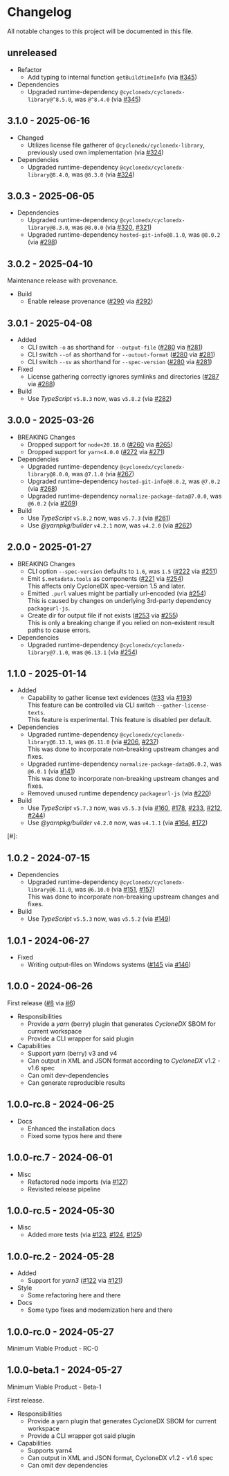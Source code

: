 # Changelog

All notable changes to this project will be documented in this file.

## unreleased

<!-- add unreleased items here -->

* Refactor
  * Add typing to internal function `getBuildtimeInfo` (via [#345])
* Dependencies
  * Upgraded runtime-dependency `@cyclonedx/cyclonedx-library@^8.5.0`, was `@^8.4.0` (via [#345])

[#345]: https://github.com/CycloneDX/cyclonedx-node-yarn/pull/345

## 3.1.0 - 2025-06-16

* Changed
  * Utilizes license file gatherer of `@cyclonedx/cyclonedx-library`, previously used own implementation (via [#324])
* Dependencies
  * Upgraded runtime-dependency `@cyclonedx/cyclonedx-library@8.4.0`, was `@8.3.0` (via [#324])

[#324]: https://github.com/CycloneDX/cyclonedx-node-yarn/pull/324

## 3.0.3 - 2025-06-05

* Dependencies
  * Upgraded runtime-dependency `@cyclonedx/cyclonedx-library@8.3.0`, was `@8.0.0` (via [#320], [#321])
  * Upgraded runtime-dependency `hosted-git-info@8.1.0`, was `@8.0.2` (via [#298])

[#298]: https://github.com/CycloneDX/cyclonedx-node-yarn/pull/298
[#320]: https://github.com/CycloneDX/cyclonedx-node-yarn/pull/320
[#321]: https://github.com/CycloneDX/cyclonedx-node-yarn/pull/321

## 3.0.2 - 2025-04-10

Maintenance release with provenance.

* Build
  * Enable release provenance ([#290] via [#292])

[#290]: https://github.com/CycloneDX/cyclonedx-node-yarn/issues/290
[#292]: https://github.com/CycloneDX/cyclonedx-node-yarn/pull/292

## 3.0.1 - 2025-04-08

* Added
  * CLI switch `-o`   as shorthand for `--output-file` ([#280] via [#281])
  * CLI switch `--of` as shorthand for `--outout-format` ([#280] via [#281])
  * CLI switch `--sv` as shorthand for `--spec-version` ([#280] via [#281])
* Fixed
  * License gathering correctly ignores symlinks and directories ([#287] via [#288])
* Build
  * Use _TypeScript_ `v5.8.3` now, was `v5.8.2` (via [#282])

[#280]: https://github.com/CycloneDX/cyclonedx-node-yarn/issues/280
[#281]: https://github.com/CycloneDX/cyclonedx-node-yarn/pull/281
[#282]: https://github.com/CycloneDX/cyclonedx-node-yarn/pull/282
[#287]: https://github.com/CycloneDX/cyclonedx-node-yarn/issues/287
[#288]: https://github.com/CycloneDX/cyclonedx-node-yarn/pull/288

## 3.0.0 - 2025-03-26

* BREAKING Changes
  * Dropped support for `node<20.18.0` ([#260] via [#265])
  * Dropped support for `yarn<4.0.0` ([#272] via [#271])
* Dependencies
  * Upgraded runtime-dependency `@cyclonedx/cyclonedx-library@8.0.0`, was `@7.1.0` (via [#267])
  * Upgraded runtime-dependency `hosted-git-info@8.0.2`, was `@7.0.2` (via [#268])
  * Upgraded runtime-dependency `normalize-package-data@7.0.0`, was `@6.0.2` (via [#269])
* Build
  * Use _TypeScript_ `v5.8.2` now, was `v5.7.3` (via [#261])
  * Use _@yarnpkg/builder_ `v4.2.1` now, was `v4.2.0` (via [#262])

[#260]: https://github.com/CycloneDX/cyclonedx-node-yarn/issues/260
[#261]: https://github.com/CycloneDX/cyclonedx-node-yarn/pull/261
[#262]: https://github.com/CycloneDX/cyclonedx-node-yarn/pull/262
[#265]: https://github.com/CycloneDX/cyclonedx-node-yarn/pull/265
[#267]: https://github.com/CycloneDX/cyclonedx-node-yarn/pull/267
[#268]: https://github.com/CycloneDX/cyclonedx-node-yarn/pull/268
[#269]: https://github.com/CycloneDX/cyclonedx-node-yarn/pull/269
[#271]: https://github.com/CycloneDX/cyclonedx-node-yarn/pull/271
[#272]: https://github.com/CycloneDX/cyclonedx-node-yarn/issues/272

## 2.0.0 - 2025-01-27

* BREAKING Changes
  * CLI option `--spec-version` defaults to `1.6`, was `1.5` ([#222] via [#251])
  * Emit `$.metadata.tools` as components ([#221] via [#254])  
    This affects only CycloneDX spec-version 1.5 and later.
  * Emitted `.purl` values might be partially url-encoded (via [#254])  
    This is caused by changes on underlying 3rd-party dependency `packageurl-js`.
  * Create dir for output file if not exists ([#253] via [#255])  
    This is only a breaking change if you relied on non-existent result paths to cause errors.
* Dependencies
  * Upgraded runtime-dependency `@cyclonedx/cyclonedx-library@7.1.0`, was `@6.13.1` (via [#254])

[#221]: https://github.com/CycloneDX/cyclonedx-node-yarn/issues/221
[#222]: https://github.com/CycloneDX/cyclonedx-node-yarn/issues/222
[#251]: https://github.com/CycloneDX/cyclonedx-node-yarn/pull/251
[#253]: https://github.com/CycloneDX/cyclonedx-node-yarn/issues/253
[#254]: https://github.com/CycloneDX/cyclonedx-node-yarn/pull/254
[#255]: https://github.com/CycloneDX/cyclonedx-node-yarn/pull/255

## 1.1.0 - 2025-01-14

* Added
  * Capability to gather license text evidences ([#33] via [#193])  
    This feature can be controlled via CLI switch `--gather-license-texts`.  
    This feature is experimental. This feature is disabled per default.
* Dependencies
  * Upgraded runtime-dependency `@cyclonedx/cyclonedx-library@6.13.1`, was `@6.11.0` (via [#206], [#237])  
    This was done to incorporate non-breaking upstream changes and fixes.
  * Upgraded runtime-dependency `normalize-package-data@6.0.2`, was `@6.0.1` (via [#141])  
    This was done to incorporate non-breaking upstream changes and fixes.
  * Removed unused runtime dependency `packageurl-js` (via [#220])
* Build
  * Use _TypeScript_ `v5.7.3` now, was `v5.5.3` (via [#160], [#178], [#233], [#212], [#244])
  * Use _@yarnpkg/builder_ `v4.2.0` now, was `v4.1.1` (via [#164], [#172])

[#33]: https://github.com/CycloneDX/cyclonedx-node-yarn/issues/33
[#141]: https://github.com/CycloneDX/cyclonedx-node-yarn/pull/141
[#160]: https://github.com/CycloneDX/cyclonedx-node-yarn/pull/160
[#164]: https://github.com/CycloneDX/cyclonedx-node-yarn/pull/164
[#172]: https://github.com/CycloneDX/cyclonedx-node-yarn/pull/172
[#178]: https://github.com/CycloneDX/cyclonedx-node-yarn/pull/178
[#193]: https://github.com/CycloneDX/cyclonedx-node-yarn/pull/193
[#206]: https://github.com/CycloneDX/cyclonedx-node-yarn/pull/206
[#212]: https://github.com/CycloneDX/cyclonedx-node-yarn/pull/212
[#220]: https://github.com/CycloneDX/cyclonedx-node-yarn/pull/220
[#233]: https://github.com/CycloneDX/cyclonedx-node-yarn/pull/233
[#237]: https://github.com/CycloneDX/cyclonedx-node-yarn/pull/237
[#244]: https://github.com/CycloneDX/cyclonedx-node-yarn/pull/244
[#]:

## 1.0.2 - 2024-07-15

* Dependencies
  * Upgraded runtime-dependency `@cyclonedx/cyclonedx-library@6.11.0`, was `@6.10.0` (via [#151], [#157])  
    This was done to incorporate non-breaking upstream changes and fixes.
* Build
  * Use _TypeScript_ `v5.5.3` now, was `v5.5.2` (via [#149]) 

[#149]: https://github.com/CycloneDX/cyclonedx-node-yarn/pull/149
[#151]: https://github.com/CycloneDX/cyclonedx-node-yarn/pull/151
[#157]: https://github.com/CycloneDX/cyclonedx-node-yarn/pull/157

## 1.0.1 - 2024-06-27

* Fixed
  * Writing output-files on Windows systems ([#145] via [#146])

[#145]: https://github.com/CycloneDX/cyclonedx-node-yarn/issues/145
[#146]: https://github.com/CycloneDX/cyclonedx-node-yarn/pull/146

## 1.0.0 - 2024-06-26

First release ([#8] via [#6])

* Responsibilities
  - Provide a _yarn_ (berry) plugin that generates _CycloneDX_ SBOM for current workspace
  - Provide a CLI wrapper for said plugin
* Capabilities
  - Support _yarn_ (berry) v3 and v4
  - Can output in XML and JSON format according to _CycloneDX_ v1.2 - v1.6 spec
  - Can omit dev-dependencies
  - Can generate reproducible results

[#6]: https://github.com/CycloneDX/cyclonedx-node-yarn/pull/6
[#8]: https://github.com/CycloneDX/cyclonedx-node-yarn/discussions/8

## 1.0.0-rc.8 - 2024-06-25

* Docs
  * Enhanced the installation docs
  * Fixed some typos here and there

## 1.0.0-rc.7 - 2024-06-01

* Misc
  * Refactored node imports (via [#127])
  * Revisited release pipeline

[#127]: https://github.com/CycloneDX/cyclonedx-node-yarn/pull/127

## 1.0.0-rc.5 - 2024-05-30

* Misc
  * Added more tests (via [#123], [#124], [#125])

[#123]: https://github.com/CycloneDX/cyclonedx-node-yarn/pull/123
[#124]: https://github.com/CycloneDX/cyclonedx-node-yarn/pull/124
[#125]: https://github.com/CycloneDX/cyclonedx-node-yarn/pull/125

## 1.0.0-rc.2 - 2024-05-28

* Added
  * Support for _yarn3_ ([#122] via [#121])
* Style
  * Some refactoring here and there
* Docs
  * Some typo fixes and modernization here and there

[#121]: https://github.com/CycloneDX/cyclonedx-node-yarn/pull/121
[#122]: https://github.com/CycloneDX/cyclonedx-node-yarn/issues/122

## 1.0.0-rc.0 - 2024-05-27

Minimum Viable Product - RC-0

## 1.0.0-beta.1 - 2024-05-27

Minimum Viable Product - Beta-1

First release.

* Responsibilities
  - Provide a yarn plugin that generates CycloneDX SBOM for current workspace
  - Provide a CLI wrapper got said plugin
* Capabilities
  - Supports yarn4
  - Can output in XML and JSON format, CycloneDX v1.2 - v1.6 spec
  - Can omit dev dependencies

